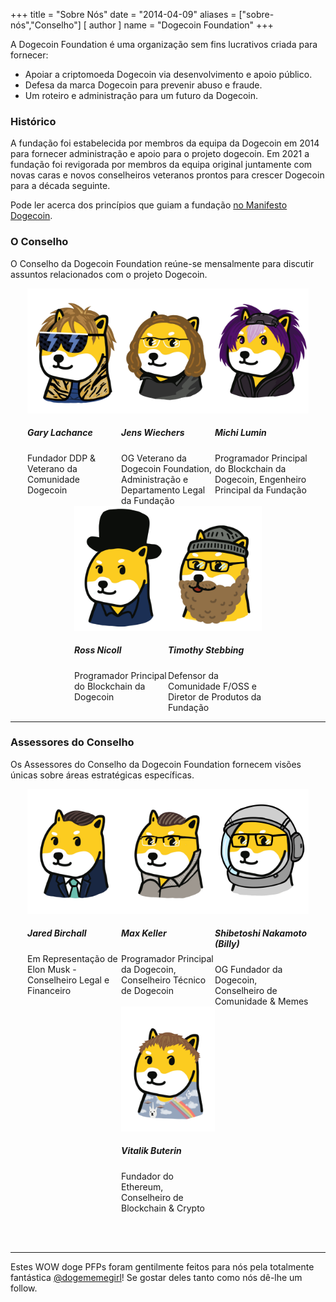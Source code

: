 +++
title = "Sobre Nós"
date = "2014-04-09"
aliases = ["sobre-nós","Conselho"]
[ author ]
  name = "Dogecoin Foundation"
+++

A Dogecoin Foundation é uma organização sem fins lucrativos criada para fornecer:

* Apoiar a criptomoeda Dogecoin via desenvolvimento e apoio público. 
* Defesa da marca Dogecoin para prevenir abuso e fraude.
* Um roteiro e administração para um futuro da Dogecoin.

### Histórico

A fundação foi estabelecida por membros da equipa da Dogecoin em 2014 para fornecer administração e apoio para o projeto dogecoin. Em 2021 a fundação foi revigorada por membros da equipa original juntamente com novas caras e novos conselheiros veteranos prontos para crescer Dogecoin para a década seguinte.


Pode ler acerca dos princípios que guiam a fundação [no Manifesto Dogecoin](/manifesto).

### O Conselho

O Conselho da Dogecoin Foundation reúne-se mensalmente para discutir assuntos relacionados com o projeto Dogecoin.

<div style="display: flex; flex-flow: row wrap; justify-content: center;">

<div style="display: inline-box; width: 150px;">
<img title='Bass' style="margin: auto; max-width:150px;" class="circle" src="/gary.jpg"/>
<h5>Gary Lachance</h5>
Fundador DDP & Veterano da Comunidade Dogecoin
</div>

<div style="display: inline-box; width: 150px;">
<img title='Keyboard' style="margin: auto; max-width:150px;" class="circle" src="/jens.jpg"/>
<h5>Jens Wiechers</h5> 
OG Veterano da Dogecoin Foundation, Administração e Departamento Legal da Fundação
</div>

<div style="display: inline-box; width: 150px;">
<img title='Lead Vocals, Guitar' style="margin: auto; max-width:150px;" class="circle" src="/michi.jpg"/>
<h5>Michi Lumin</h5> 
Programador Principal do Blockchain da Dogecoin, Engenheiro Principal da Fundação
</div>

<div style="display: inline-box; width: 150px;">
<img title='Lead Guitar, Vocals' style="margin: auto; max-width:150px;" class="circle" src="/ross.jpg"/>
<h5>Ross Nicoll</h5>
Programador Principal do Blockchain da Dogecoin
</div>

<div style="display: inline-box; width: 150px;">
<img title='Drums' style="margin: auto; max-width:150px;" class="circle" src="/pomke.jpg"/>
<h5>Timothy Stebbing</h5> 
Defensor da Comunidade F/OSS e Diretor de Produtos da Fundação
</div>

</div>

---

### Assessores do Conselho

Os Assessores do Conselho da Dogecoin Foundation fornecem visões únicas sobre áreas estratégicas específicas.

<div style="display: flex; flex-flow: row wrap; justify-content: center;">

<div style="display: inline-box; width: 150px;"> <img title='Jared
Birchall' style="margin: auto; max-width:150px;" class="circle"
src="/jared.jpg"/> <h5>Jared Birchall</h5> Em Representação de Elon Musk - Conselheiro Legal e Financeiro</div>

<div style="display: inline-box; width: 150px;"> <img title='Max
Keller' style="margin: auto; max-width:150px;" class="circle"
src="/max.jpg"/> <h5>Max Keller</h5> Programador Principal da Dogecoin, Conselheiro Técnico de Dogecoin</div>


<div style="display: inline-box; width: 150px;"> <img
title='Shibetoshi Nakamoto (Billy)' style="margin: auto;
max-width:150px;" class="circle" src="/billy.jpg"/> <h5>Shibetoshi
Nakamoto (Billy)</h5> OG Fundador da Dogecoin, Conselheiro de Comunidade & Memes</div>

<div style="display: inline-box; width: 150px;"> <img title='Vitalik
Buterin' style="margin: auto; max-width:150px;" class="circle"
src="/vitalik.jpg"/> <h5>Vitalik Buterin</h5> Fundador do Ethereum, Conselheiro de Blockchain & Crypto</div>

</div>

</br></br>

--- 

Estes WOW doge PFPs foram gentilmente feitos para nós pela totalmente fantástica
[@dogememegirl](https://twitter.com/Dogememegirl)! Se gostar deles tanto como nós dê-lhe um follow.

